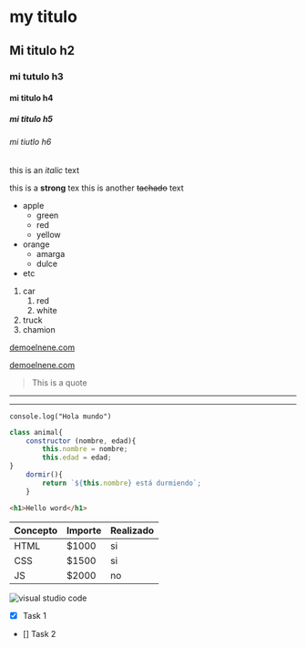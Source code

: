 <!-- Para que Github lo interprete tiene que llamarse README. -->

<!-- HEADINGS -->
# my titulo
## Mi titulo  h2
### mi tutulo h3 
#### mi titulo h4
##### mi titulo h5 
###### mi tiutlo h6 



<!-- TEXTO EN ITALICA -->
this is an *italic* text 



<!-- TEXTOS BOLD Y STRIKETHROUGH -->
this is a **strong** tex
this is another ~~tachado~~ text
<!-- si das enter al final del renglon da un salto de linea, sino se sigue sin salto de linea -->



<!-- UL y OL -->
* apple
    * green
    * red 
    * yellow
* orange
    * amarga 
    * dulce
* etc

1. car
    1. red
    2. white
2. truck 
3. chamion



<!-- ENLACES  -->
[demoelnene.com](https://www.demoelnene.com)
<!-- tienen que estar juntos sin espacios entre corchetes   -->
[demoelnene.com](https://www.demoelnene.com "Custom title")
<!-- las entrecomillas son para que cuando dejes el cursor aparezca un texto -->



<!-- CITAS -->
> This is a quote



<!-- LÍNEAS DIVISORAS -->
--- 
<!-- guion medio -->
___ 
<!-- guion bajo -->



<!-- LINEAS DE CÓDIGO -->
`console.log("Hola mundo")`
<!-- esto es para escribir una sola linea de código -->

```javascript
class animal{
    constructor (nombre, edad){
        this.nombre = nombre;
        this.edad = edad; 
}
    dormir(){
        return `${this.nombre} está durmiendo`;
    }
```
<!-- Esto es para escribir varias líneas de código, y para que las letras aparezcan de color necesitas especificar al inicio de las comillas cual es el lenguaje que estás utilizando.-->

```html
<h1>Hello word</h1>
```


<!-- TABLAS -->
|Concepto     | Importe  | Realizado|
|-------------|----------|----------|
|HTML         | $1000    |si        |
|CSS          | $1500    |    si    |
|JS           | $2000    |no        |



<!-- IMAGENES -->
![visual studio code](https://upload.wikimedia.org/wikipedia/commons/thumb/9/9a/Visual_Studio_Code_1.35_icon.svg/2048px-Visual_Studio_Code_1.35_icon.svg.png "VSc logo")

<!-- dale click izquierdo y pon "abrir imagen en una pestaña nueva" -->
<!-- La imagen se puede guardar localmente y colocas la direccion local del png o jpg, etc -->



 <!-- GITHUB MARKDOWN -->
 * [X] Task 1
 * [] Task 2
